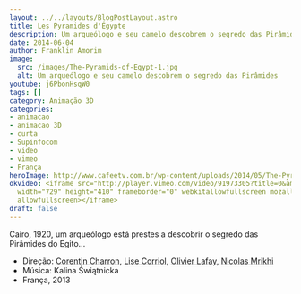 ```yaml
---
layout: ../../layouts/BlogPostLayout.astro
title: Les Pyramides d'Égypte
description: Um arqueólogo e seu camelo descobrem o segredo das Pirâmides
date: 2014-06-04
author: Franklin Amorim
image:
  src: /images/The-Pyramids-of-Egypt-1.jpg
  alt: Um arqueólogo e seu camelo descobrem o segredo das Pirâmides
youtube: j6PbonHsqW0
tags: []
category: Animação 3D
categories:
- animacao
- animacao 3D
- curta
- Supinfocom
- video
- vimeo
- França
heroImage: http://www.cafeetv.com.br/wp-content/uploads/2014/05/The-Pyramids-of-Egypt-1.jpg
okvideo: <iframe src="http://player.vimeo.com/video/91973305?title=0&amp;byline=0&amp;portrait=0&amp;color=ffffff"
  width="729" height="410" frameborder="0" webkitallowfullscreen mozallowfullscreen
  allowfullscreen></iframe>
draft: false
---
```


Cairo, 1920, um arqueólogo está prestes a descobrir o segredo das Pirâmides do Egito... 

- Direção: [Corentin Charron](http://onectin.fr), [Lise Corriol](http://lisecorriol.wix.com/lise), [Olivier Lafay](http://lafayolivier.com), [Nicolas Mrikhi](http://nicojak.com) 
- Música: Kalina Świątnicka 
- França, 2013

